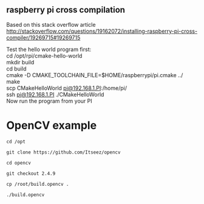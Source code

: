 raspberry pi cross compilation
------------------------------

Based on this stack overflow article  
http://stackoverflow.com/questions/19162072/installing-raspberry-pi-cross-compiler/19269715#19269715  

Test the hello world program first:  
cd /opt/rpi/cmake-hello-world  
mkdir build  
cd build  
cmake -D CMAKE_TOOLCHAIN_FILE=$HOME/raspberrypi/pi.cmake ../  
make  
scp CMakeHelloWorld pi@192.168.1.PI:/home/pi/  
ssh pi@192.168.1.PI ./CMakeHelloWorld  
Now run the program from your PI  


OpenCV example  
==============

`cd /opt`

`git clone https://github.com/Itseez/opencv`

`cd opencv`

`git checkout 2.4.9`

`cp /root/build.opencv .`

`./build.opencv`
